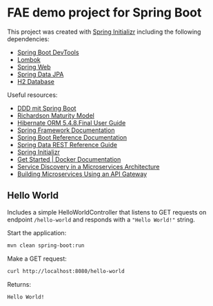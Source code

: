 # FAE demo project for Spring Boot

This project was created with [Spring Initializr](https://start.spring.io/) including the following dependencies:
- [Spring Boot DevTools](https://docs.spring.io/spring-boot/docs/current/reference/html/using-spring-boot.html#using-boot-devtools)
- [Lombok](https://projectlombok.org/)
- [Spring Web](https://docs.spring.io/spring-boot/docs/current/reference/htmlsingle/#using-boot-starter)
- [Spring Data JPA](https://docs.spring.io/spring-data/jpa/docs/current/reference/html/#reference)
- [H2 Database](https://docs.spring.io/spring-boot/docs/current/reference/htmlsingle/#boot-features-embedded-database-support)

Useful resources:

- [DDD mit Spring Boot](https://github.com/Archi-Lab/prox-documentation-gp-ws2018/wiki/Implementierung)
- [Richardson Maturity Model](https://martinfowler.com/articles/richardsonMaturityModel.html)
- [Hibernate ORM 5.4.8.Final User Guide](https://docs.jboss.org/hibernate/orm/5.4/userguide/html_single/Hibernate_User_Guide.html)
- [Spring Framework Documentation](https://docs.spring.io/spring/docs/5.2.1.RELEASE/spring-framework-reference/)
- [Spring Boot Reference Documentation](https://docs.spring.io/spring-boot/docs/2.2.0.RELEASE/reference/html/)
- [Spring Data REST Reference Guide](https://docs.spring.io/spring-data/rest/docs/3.2.1.RELEASE/reference/html/#reference)
- [Spring Initializr](https://start.spring.io/)
- [Get Started | Docker Documentation](https://docs.docker.com/get-started/)
- [Service Discovery in a Microservices Architecture](https://www.nginx.com/blog/service-discovery-in-a-microservices-architecture/)
- [Building Microservices Using an API Gateway](https://www.nginx.com/blog/building-microservices-using-an-api-gateway/)

## Hello World

Includes a simple HelloWorldController that listens to GET requests on endpoint `/hello-world` and responds with a `"Hello World!"` string.

Start the application:

```bash
mvn clean spring-boot:run
```

Make a GET request:

```bash
curl http://localhost:8080/hello-world
```

Returns:

```text
Hello World!
```
